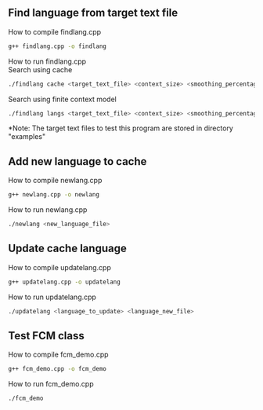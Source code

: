 ## Find language from target text file

How to compile findlang.cpp
```bash
g++ findlang.cpp -o findlang
```

How to run findlang.cpp <br>
Search using cache
```bash
./findlang cache <target_text_file> <context_size> <smoothing_percentage>
```

Search using finite context model
```bash
./findlang langs <target_text_file> <context_size> <smoothing_percentage>
```
*Note: The target text files to test this program are stored in directory "examples"


## Add new language to cache
How to compile newlang.cpp
```bash
g++ newlang.cpp -o newlang
```

How to run newlang.cpp
```bash
./newlang <new_language_file>
```

## Update cache language
How to compile updatelang.cpp
```bash
g++ updatelang.cpp -o updatelang
```

How to run updatelang.cpp
```bash
./updatelang <language_to_update> <language_new_file>
```

## Test FCM class
How to compile fcm_demo.cpp
```bash
g++ fcm_demo.cpp -o fcm_demo
```

How to run fcm_demo.cpp
```bash
./fcm_demo 
```
